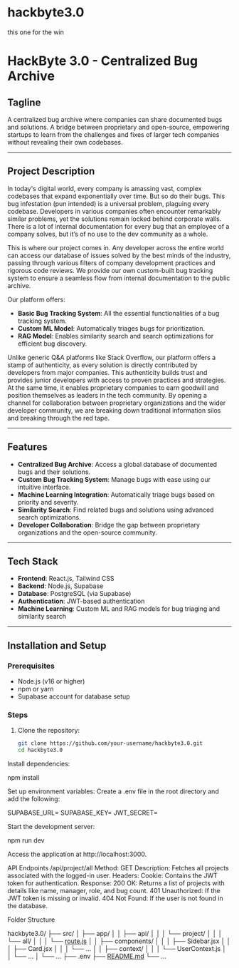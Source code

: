 # hackbyte3.0
this one for the win


# HackByte 3.0 - Centralized Bug Archive

## Tagline
A centralized bug archive where companies can share documented bugs and solutions. A bridge between proprietary and open-source, empowering startups to learn from the challenges and fixes of larger tech companies without revealing their own codebases.

---

## Project Description
In today's digital world, every company is amassing vast, complex codebases that expand exponentially over time. But so do their bugs. This bug infestation (pun intended) is a universal problem, plaguing every codebase. Developers in various companies often encounter remarkably similar problems, yet the solutions remain locked behind corporate walls. There is a lot of internal documentation for every bug that an employee of a company solves, but it’s of no use to the dev community as a whole.

This is where our project comes in. Any developer across the entire world can access our database of issues solved by the best minds of the industry, passing through various filters of company development practices and rigorous code reviews. We provide our own custom-built bug tracking system to ensure a seamless flow from internal documentation to the public archive. 

Our platform offers:
- **Basic Bug Tracking System**: All the essential functionalities of a bug tracking system.
- **Custom ML Model**: Automatically triages bugs for prioritization.
- **RAG Model**: Enables similarity search and search optimizations for efficient bug discovery.

Unlike generic Q&A platforms like Stack Overflow, our platform offers a stamp of authenticity, as every solution is directly contributed by developers from major companies. This authenticity builds trust and provides junior developers with access to proven practices and strategies. At the same time, it enables proprietary companies to earn goodwill and position themselves as leaders in the tech community. By opening a channel for collaboration between proprietary organizations and the wider developer community, we are breaking down traditional information silos and breaking through the red tape.

---

## Features
- **Centralized Bug Archive**: Access a global database of documented bugs and their solutions.
- **Custom Bug Tracking System**: Manage bugs with ease using our intuitive interface.
- **Machine Learning Integration**: Automatically triage bugs based on priority and severity.
- **Similarity Search**: Find related bugs and solutions using advanced search optimizations.
- **Developer Collaboration**: Bridge the gap between proprietary organizations and the open-source community.

---

## Tech Stack
- **Frontend**: React.js, Tailwind CSS
- **Backend**: Node.js, Supabase
- **Database**: PostgreSQL (via Supabase)
- **Authentication**: JWT-based authentication
- **Machine Learning**: Custom ML and RAG models for bug triaging and similarity search

---

## Installation and Setup

### Prerequisites
- Node.js (v16 or higher)
- npm or yarn
- Supabase account for database setup

### Steps
1. Clone the repository:
   ```bash
   git clone https://github.com/your-username/hackbyte3.0.git
   cd hackbyte3.0

Install dependencies:

npm install

Set up environment variables: Create a .env file in the root directory and add the following:

SUPABASE_URL=<your-supabase-url>
SUPABASE_KEY=<your-supabase-key>
JWT_SECRET=<your-jwt-secret>

Start the development server:

npm run dev

Access the application at http://localhost:3000.

API Endpoints
/api/project/all
Method: GET
Description: Fetches all projects associated with the logged-in user.
Headers:
Cookie: Contains the JWT token for authentication.
Response:
200 OK: Returns a list of projects with details like name, manager, role, and bug count.
401 Unauthorized: If the JWT token is missing or invalid.
404 Not Found: If the user is not found in the database.


Folder Structure

hackbyte3.0/
├── src/
│   ├── app/
│   │   ├── api/
│   │   │   └── project/
│   │   │       └── all/
│   │   │           └── [route.js](http://_vscodecontentref_/0)
│   │   ├── components/
│   │   │   ├── Sidebar.jsx
│   │   │   ├── Card.jsx
│   │   │   └── ...
│   │   ├── context/
│   │   │   └── UserContext.js
│   │   └── ...
│   └── ...
├── .env
├── [README.md](http://_vscodecontentref_/1)
└── ...

